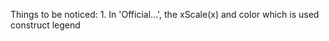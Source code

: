 Things to be noticed:
    1. In 'Official...', the xScale(x) and color which is used construct legend